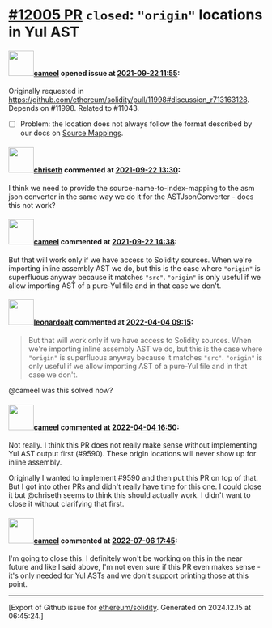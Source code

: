 # [\#12005 PR](https://github.com/ethereum/solidity/pull/12005) `closed`: `"origin"` locations in Yul AST

#### <img src="https://avatars.githubusercontent.com/u/137030?v=4" width="50">[cameel](https://github.com/cameel) opened issue at [2021-09-22 11:55](https://github.com/ethereum/solidity/pull/12005):

Originally requested in https://github.com/ethereum/solidity/pull/11998#discussion_r713163128.
Depends on #11998.
Related to #11043.

- [ ] Problem: the location does not always follow the format described by our docs on [Source Mappings](https://docs.soliditylang.org/en/latest/internals/source_mappings.html).

#### <img src="https://avatars.githubusercontent.com/u/9073706?v=4" width="50">[chriseth](https://github.com/chriseth) commented at [2021-09-22 13:30](https://github.com/ethereum/solidity/pull/12005#issuecomment-924933535):

I think we need to provide the source-name-to-index-mapping to the asm json converter in the same way we do it for the ASTJsonConverter - does this not work?

#### <img src="https://avatars.githubusercontent.com/u/137030?v=4" width="50">[cameel](https://github.com/cameel) commented at [2021-09-22 14:38](https://github.com/ethereum/solidity/pull/12005#issuecomment-924994330):

But that will work only if we have access to Solidity sources. When we're importing inline assembly AST we do, but this is the case where `"origin"` is superfluous anyway because it matches `"src"`. `"origin"` is only useful if we allow importing AST of a pure-Yul file and in that case we don't.

#### <img src="https://avatars.githubusercontent.com/u/504195?u=ce2facd14af9fd474ebff49f0d44891f56f7500f&v=4" width="50">[leonardoalt](https://github.com/leonardoalt) commented at [2022-04-04 09:15](https://github.com/ethereum/solidity/pull/12005#issuecomment-1087311839):

> But that will work only if we have access to Solidity sources. When we're importing inline assembly AST we do, but this is the case where `"origin"` is superfluous anyway because it matches `"src"`. `"origin"` is only useful if we allow importing AST of a pure-Yul file and in that case we don't.

@cameel was this solved now?

#### <img src="https://avatars.githubusercontent.com/u/137030?v=4" width="50">[cameel](https://github.com/cameel) commented at [2022-04-04 16:50](https://github.com/ethereum/solidity/pull/12005#issuecomment-1087786139):

Not really. I think this PR does not really make sense without implementing Yul AST output first (#9590). These origin locations will never show up for inline assembly.

Originally I wanted to implement #9590 and then put this PR on top of that. But I got into other PRs and didn't really have time for this one. I could close it but @chriseth seems to think this should actually work. I didn't want to close it without clarifying that first.

#### <img src="https://avatars.githubusercontent.com/u/137030?v=4" width="50">[cameel](https://github.com/cameel) commented at [2022-07-06 17:45](https://github.com/ethereum/solidity/pull/12005#issuecomment-1176506510):

I'm going to close this. I definitely won't be working on this in the near future and like I said above, I'm not even sure if this PR even makes sense - it's only needed for Yul ASTs and we don't support printing those at this point.


-------------------------------------------------------------------------------



[Export of Github issue for [ethereum/solidity](https://github.com/ethereum/solidity). Generated on 2024.12.15 at 06:45:24.]
